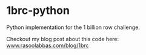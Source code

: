 # 1brc-python

Python implementation for the 1 billion row challenge.

Checkout my blog post about this code here: www.rasoolabbas.com/blog/1brc
